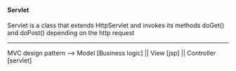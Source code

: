 #### Servlet
Servlet is a class that extends HttpServlet and invokes its methods doGet() and doPost() depending on the http request

---
MVC design pattern --> Model [Business logic] || View [jsp] || Controller [servlet]
